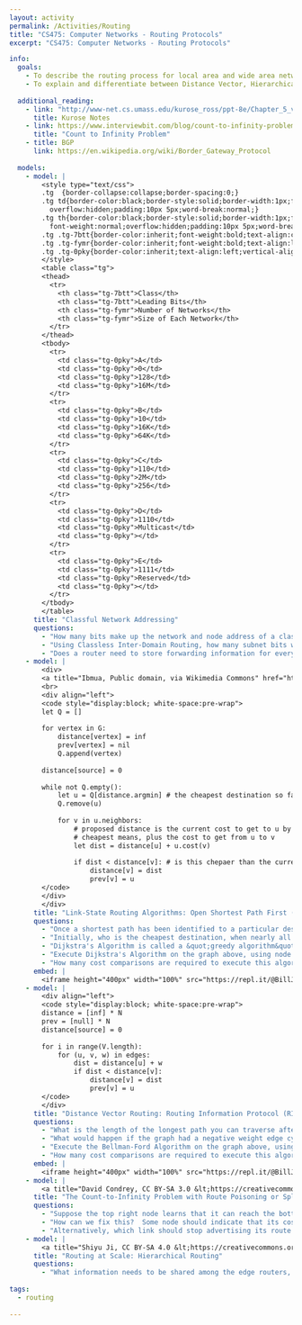```yaml
---
layout: activity
permalink: /Activities/Routing
title: "CS475: Computer Networks - Routing Protocols"
excerpt: "CS475: Computer Networks - Routing Protocols"

info:
  goals: 
    - To describe the routing process for local area and wide area networks
    - To explain and differentiate between Distance Vector, Hierarchical, and BGP routing protocols
        
  additional_reading:
    - link: "http://www-net.cs.umass.edu/kurose_ross/ppt-8e/Chapter_5_v8.0.pptx"  
      title: Kurose Notes
    - link: https://www.interviewbit.com/blog/count-to-infinity-problem/
      title: "Count to Infinity Problem"
    - title: BGP
      link: https://en.wikipedia.org/wiki/Border_Gateway_Protocol
          
  models:
    - model: |
        <style type="text/css">
        .tg  {border-collapse:collapse;border-spacing:0;}
        .tg td{border-color:black;border-style:solid;border-width:1px;font-family:Arial, sans-serif;font-size:14px;
          overflow:hidden;padding:10px 5px;word-break:normal;}
        .tg th{border-color:black;border-style:solid;border-width:1px;font-family:Arial, sans-serif;font-size:14px;
          font-weight:normal;overflow:hidden;padding:10px 5px;word-break:normal;}
        .tg .tg-7btt{border-color:inherit;font-weight:bold;text-align:center;vertical-align:top}
        .tg .tg-fymr{border-color:inherit;font-weight:bold;text-align:left;vertical-align:top}
        .tg .tg-0pky{border-color:inherit;text-align:left;vertical-align:top}
        </style>
        <table class="tg">
        <thead>
          <tr>
            <th class="tg-7btt">Class</th>
            <th class="tg-7btt">Leading Bits</th>
            <th class="tg-fymr">Number of Networks</th>
            <th class="tg-fymr">Size of Each Network</th>
          </tr>
        </thead>
        <tbody>
          <tr>
            <td class="tg-0pky">A</td>
            <td class="tg-0pky">0</td>
            <td class="tg-0pky">128</td>
            <td class="tg-0pky">16M</td>
          </tr>
          <tr>
            <td class="tg-0pky">B</td>
            <td class="tg-0pky">10</td>
            <td class="tg-0pky">16K</td>
            <td class="tg-0pky">64K</td>
          </tr>
          <tr>
            <td class="tg-0pky">C</td>
            <td class="tg-0pky">110</td>
            <td class="tg-0pky">2M</td>
            <td class="tg-0pky">256</td>
          </tr>
          <tr>
            <td class="tg-0pky">D</td>
            <td class="tg-0pky">1110</td>
            <td class="tg-0pky">Multicast</td>
            <td class="tg-0pky"></td>
          </tr>
          <tr>
            <td class="tg-0pky">E</td>
            <td class="tg-0pky">1111</td>
            <td class="tg-0pky">Reserved</td>
            <td class="tg-0pky"></td>
          </tr>
        </tbody>
        </table>
      title: "Classful Network Addressing"
      questions: 
        - "How many bits make up the network and node address of a class A, B, and C network?"
        - "Using Classless Inter-Domain Routing, how many subnet bits would correspond to a Class A, B, and C network?"
        - "Does a router need to store forwarding information for every single host on the Internet?  How might it group its routing table for efficiency?  This is called Hierarchical Routing."
    - model: |
        <div>
        <a title="Ibmua, Public domain, via Wikimedia Commons" href="https://commons.wikimedia.org/wiki/File:Dijkstra_Animation.gif"><img width="256" alt="Dijkstra Animation" src="https://upload.wikimedia.org/wikipedia/commons/5/57/Dijkstra_Animation.gif"></a>
        <br>
        <div align="left">
        <code style="display:block; white-space:pre-wrap">
        let Q = []
        
        for vertex in G:
            distance[vertex] = inf
            prev[vertex] = nil
            Q.append(vertex)
        
        distance[source] = 0
        
        while not Q.empty():
            let u = Q[distance.argmin] # the cheapest destination so far
            Q.remove(u)
            
            for v in u.neighbors:
                # proposed distance is the current cost to get to u by the 
                # cheapest means, plus the cost to get from u to v
                let dist = distance[u] + u.cost(v) 
                
                if dist < distance[v]: # is this chepaer than the current cost to v?
                    distance[v] = dist
                    prev[v] = u
        </code>
        </div>
        </div>
      title: "Link-State Routing Algorithms: Open Shortest Path First (OSPF) and Dijkstra's Algorithm"
      questions: 
        - "Once a shortest path has been identified to a particular destination, how might it be communicated from router to router?  In other words, what information is needed by each router in order to forward information to the next destination?  Specifically, how is this information different from that used by a switch?"
        - "Initially, who is the cheapest destination, when nearly all of the nodes are infinite cost?"
        - "Dijkstra's Algorithm is called a &quot;greedy algorithm&quot;; why do you think this is?"
        - "Execute Dijkstra's Algorithm on the graph above, using node <strong>a</strong> as the source."
        - "How many cost comparisons are required to execute this algorithm?"
      embed: |
        <iframe height="400px" width="100%" src="https://repl.it/@BillJr99/OSPF?lite=true" scrolling="no" frameborder="no" allowtransparency="true" allowfullscreen="true" sandbox="allow-forms allow-pointer-lock allow-popups allow-same-origin allow-scripts allow-modals"></iframe>          
    - model: |
        <div align="left">
        <code style="display:block; white-space:pre-wrap">
        distance = [inf] * N
        prev = [null] * N
        distance[source] = 0
        
        for i in range(V.length):
            for (u, v, w) in edges:
                dist = distance[u] + w
                if dist < distance[v]:
                    distance[v] = dist
                    prev[v] = u
        </code>
        </div>
      title: "Distance Vector Routing: Routing Information Protocol (RIP) and Bellman-Ford"
      questions: 
        - "What is the length of the longest path you can traverse after each iteration of the loop?"
        - "What would happen if the graph had a negative weight edge cycle?"
        - "Execute the Bellman-Ford Algorithm on the graph above, using node <strong>a</strong> as the source."
        - "How many cost comparisons are required to execute this algorithm?"
      embed: |
        <iframe height="400px" width="100%" src="https://repl.it/@BillJr99/RIP?lite=true" scrolling="no" frameborder="no" allowtransparency="true" allowfullscreen="true" sandbox="allow-forms allow-pointer-lock allow-popups allow-same-origin allow-scripts allow-modals"></iframe>         
    - model: |
        <a title="David Condrey, CC BY-SA 3.0 &lt;https://creativecommons.org/licenses/by-sa/3.0&gt;, via Wikimedia Commons" href="https://commons.wikimedia.org/wiki/File:Small_Network.png"><img width="128" alt="Small Network" src="https://upload.wikimedia.org/wikipedia/commons/2/2f/Small_Network.png"></a>
      title: "The Count-to-Infinity Problem with Route Poisoning or Split Horizon"
      questions: 
        - "Suppose the top right node learns that it can reach the bottom-most node by going through the node at top center.  The node at top center knows that it can reach the node at the top right via a direct connection.  If the connection from the node at the top center to the bottom-most node is severed, why might it believe that it can still reach it by routing traffic through the node at the top right?  How would their network costs be affected?  What would happen to the perceived cost from the perspective of the top-right node as the top-center node updates its own cost?  This is called the Count-to-Infinity Problem." 
        - "How can we fix this?  Some node should indicate that its cost has become infinite.  Which one?  This is called Route Poisoning"
        - "Alternatively, which link should stop advertising its route and to whom?  This is called Split Horizon."
    - model: |
        <a title="Shiyu Ji, CC BY-SA 4.0 &lt;https://creativecommons.org/licenses/by-sa/4.0&gt;, via Wikimedia Commons" href="https://commons.wikimedia.org/wiki/File:RR_BGP.svg"><img width="512" alt="RR BGP" src="https://upload.wikimedia.org/wikipedia/commons/thumb/6/6e/RR_BGP.svg/512px-RR_BGP.svg.png"></a>
      title: "Routing at Scale: Hierarchical Routing"
      questions: 
        - "What information needs to be shared among the edge routers, versus that information shared within each network cluster?" 
        
tags:
  - routing
 
---
```


